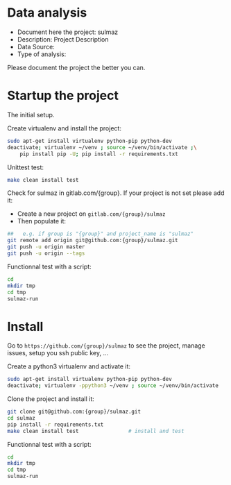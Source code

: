 # Data analysis
- Document here the project: sulmaz
- Description: Project Description
- Data Source:
- Type of analysis:

Please document the project the better you can.

# Startup the project

The initial setup.

Create virtualenv and install the project:
```bash
sudo apt-get install virtualenv python-pip python-dev
deactivate; virtualenv ~/venv ; source ~/venv/bin/activate ;\
    pip install pip -U; pip install -r requirements.txt
```

Unittest test:
```bash
make clean install test
```

Check for sulmaz in gitlab.com/{group}.
If your project is not set please add it:

- Create a new project on `gitlab.com/{group}/sulmaz`
- Then populate it:

```bash
##   e.g. if group is "{group}" and project_name is "sulmaz"
git remote add origin git@github.com:{group}/sulmaz.git
git push -u origin master
git push -u origin --tags
```

Functionnal test with a script:

```bash
cd
mkdir tmp
cd tmp
sulmaz-run
```

# Install

Go to `https://github.com/{group}/sulmaz` to see the project, manage issues,
setup you ssh public key, ...

Create a python3 virtualenv and activate it:

```bash
sudo apt-get install virtualenv python-pip python-dev
deactivate; virtualenv -ppython3 ~/venv ; source ~/venv/bin/activate
```

Clone the project and install it:

```bash
git clone git@github.com:{group}/sulmaz.git
cd sulmaz
pip install -r requirements.txt
make clean install test                # install and test
```
Functionnal test with a script:

```bash
cd
mkdir tmp
cd tmp
sulmaz-run
```

